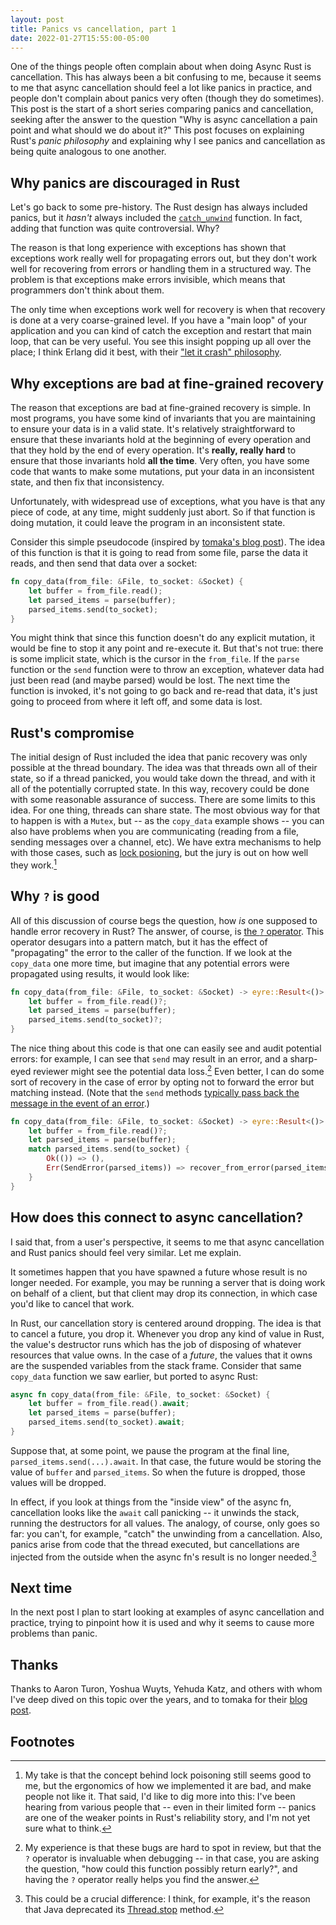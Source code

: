 ```yaml
---
layout: post
title: Panics vs cancellation, part 1
date: 2022-01-27T15:55:00-05:00
---
```


One of the things people often complain about when doing Async Rust is cancellation. This has always been a bit confusing to me, because it seems to me that async cancellation should feel a lot like panics in practice, and people don't complain about panics very often (though they do sometimes). This post is the start of a short series comparing panics and cancellation, seeking after the answer to the question "Why is async cancellation a pain point and what should we do about it?" This post focuses on explaining Rust's *panic philosophy* and explaining why I see panics and cancellation as being quite analogous to one another.

## Why panics are discouraged in Rust

Let's go back to some pre-history. The Rust design has always included panics, but it *hasn't* always included the [`catch_unwind`] function. In fact, adding that function was quite controversial. Why?

[`catch_unwind`]: https://doc.rust-lang.org/std/panic/fn.catch_unwind.html

The reason is that long experience with exceptions has shown that exceptions work really well for propagating errors out, but they don't work well for recovering from errors or handling them in a structured way. The problem is that exceptions make errors invisible, which means that programmers don't think about them.

The only time when exceptions work well for recovery is when that recovery is done at a very coarse-grained level. If you have a "main loop" of your application and you can kind of catch the exception and restart that main loop, that can be very useful. You see this insight popping up all over the place; I think Erlang did it best, with their ["let it crash" philosophy](https://medium.com/@vamsimokari/erlang-let-it-crash-philosophy-53486d2a6da).

## Why exceptions are bad at fine-grained recovery

The reason that exceptions are bad at fine-grained recovery is simple. In most programs, you have some kind of invariants that you are maintaining to ensure your data is in a valid state. It's relatively straightforward to ensure that these invariants hold at the beginning of every operation and that they hold by the end of every operation. It's **really, really hard** to ensure that those invariants hold **all the time**. Very often, you have some code that wants to make some mutations, put your data in an inconsistent state, and then fix that inconsistency.

Unfortunately, with widespread use of exceptions, what you have is that any piece of code, at any time, might suddenly just abort. So if that function is doing mutation, it could leave the program in an inconsistent state.

Consider this simple pseudocode (inspired by [tomaka's blog post][tomaka]). The idea of this function is that it is going to read from some file, parse the data it reads, and then send that data over a socket:

[tomaka]: https://tomaka.medium.com/a-look-back-at-asynchronous-rust-d54d63934a1c

```rust
fn copy_data(from_file: &File, to_socket: &Socket) {
    let buffer = from_file.read();
    let parsed_items = parse(buffer);
    parsed_items.send(to_socket);
}
```

You might think that since this function doesn't do any explicit mutation, it would be fine to stop it any point and re-execute it. But that's not true: there is some implicit state, which is the cursor in the `from_file`. If the `parse` function or the `send` function were to throw an exception, whatever data had just been read (and maybe parsed) would be lost. The next time the function is invoked, it's not going to go back and re-read that data, it's just going to proceed from where it left off, and some data is lost.

## Rust's compromise

The initial design of Rust included the idea that panic recovery was only possible at the thread boundary. The idea was that threads own all of their state, so if a thread panicked, you would take down the thread, and with it all of the potentially corrupted state. In this way, recovery could be done with some reasonable assurance of success. There are some limits to this idea. For one thing, threads can share state. The most obvious way for that to happen is with a `Mutex`, but -- as the `copy_data` example shows -- you can also have problems when you are communicating (reading from a file, sending messages over a channel, etc).  We have extra mechanisms to help with those cases, such as [lock posioning](https://doc.rust-lang.org/nomicon/poisoning.html), but the jury is out on how well they work.[^lp]

[^lp]: My take is that the concept behind lock poisoning still seems good to me, but the ergonomics of how we implemented it are bad, and make people not like it. That said, I'd like to dig more into this: I've been hearing from various people that -- even in their limited form -- panics are one of the weaker points in Rust's reliability story, and I'm not yet sure what to think.

## Why `?` is good

All of this discussion of course begs the question, how *is* one supposed to handle error recovery in Rust? The answer, of course, is [the `?` operator](https://doc.rust-lang.org/book/ch09-02-recoverable-errors-with-result.html). This operator desugars into a pattern match, but it has the effect of "propagating" the error to the caller of the function. If we look at the `copy_data` one more time, but imagine that any potential errors were propagated using results, it would look like:

```rust
fn copy_data(from_file: &File, to_socket: &Socket) -> eyre::Result<()> {
    let buffer = from_file.read()?;
    let parsed_items = parse(buffer);
    parsed_items.send(to_socket)?;
}
```

The nice thing about this code is that one can easily see and audit potential errors: for example, I can see that `send` may result in an error, and a sharp-eyed reviewer might see the potential data loss.[^auditpostfacto] Even better, I can do some sort of recovery in the case of error by opting not to forward the error but matching instead. (Note that the `send` methods [typically pass back the message in the event of an error](https://doc.rust-lang.org/std/sync/mpsc/struct.Sender.html#method.send).)

```rust
fn copy_data(from_file: &File, to_socket: &Socket) -> eyre::Result<()> {
    let buffer = from_file.read()?;
    let parsed_items = parse(buffer);
    match parsed_items.send(to_socket) {
        Ok(()) => (),
        Err(SendError(parsed_items)) => recover_from_error(parsed_items),
    }
}
```

[^auditpostfacto]: My experience is that these bugs are hard to spot in review, but that the `?` operator is invaluable when debugging -- in that case, you are asking the question, "how could this function possibly return early?", and having the `?` operator really helps you find the answer.

## How does this connect to async cancellation?

I said that, from a user's perspective, it seems to me that async cancellation and Rust panics should feel very similar. Let me explain.

It sometimes happen that you have spawned a future whose result is no longer needed. For example, you may be running a server that is doing work on behalf of a client, but that client may drop its connection, in which case you'd like to cancel that work.

In Rust, our cancellation story is centered around dropping. The idea is that to cancel a future, you drop it. Whenever you drop any kind of value in Rust, the value's destructor runs which has the job of disposing of whatever resources that value owns. In the case of a *future*, the values that it owns are the suspended variables from the stack frame. Consider that same `copy_data` function we saw earlier, but ported to async Rust:


```rust
async fn copy_data(from_file: &File, to_socket: &Socket) {
    let buffer = from_file.read().await;
    let parsed_items = parse(buffer);
    parsed_items.send(to_socket).await;
}
```

Suppose that, at some point, we pause the program at the final line, `parsed_items.send(...).await`. In that case, the future would be storing the value of `buffer` and `parsed_items`. So when the future is dropped, those values will be dropped.

In effect, if you look at things from the "inside view" of the async fn, cancellation looks like the `await` call panicking -- it unwinds the stack, running the destructors for all values. The analogy, of course, only goes so far: you can't, for example, "catch" the unwinding from a cancellation. Also, panics arise from code that the thread executed, but cancellations are injected from the outside when the async fn's result is no longer needed.[^deprecate]

[^deprecate]: This could be a crucial difference: I think, for example, it's the reason that Java deprecated its [Thread.stop](https://docs.oracle.com/javase/8/docs/api/java/lang/Thread.html#stop--) method.

## Next time

In the next post I plan to start looking at examples of async cancellation and practice, trying to pinpoint how it is used and why it seems to cause more problems than panic.

## Thanks

Thanks to Aaron Turon, Yoshua Wuyts, Yehuda Katz, and others with whom I've deep dived on this topic over the years, and to tomaka for their [blog post][tomaka].

## Footnotes
